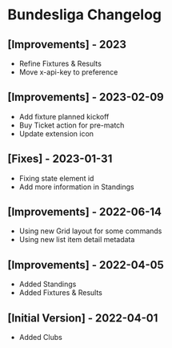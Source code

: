 # Bundesliga Changelog

## [Improvements] - 2023
- Refine Fixtures & Results
- Move x-api-key to preference

## [Improvements] - 2023-02-09

- Add fixture planned kickoff
- Buy Ticket action for pre-match
- Update extension icon

## [Fixes] - 2023-01-31

- Fixing state element id
- Add more information in Standings

## [Improvements] - 2022-06-14

- Using new Grid layout for some commands
- Using new list item detail metadata

## [Improvements] - 2022-04-05

- Added Standings
- Added Fixtures & Results

## [Initial Version] - 2022-04-01

- Added Clubs
